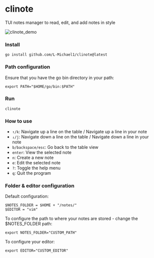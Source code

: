 # clinote

TUI notes manager to read, edit, and add notes in style

![clinote_demo](https://github.com/L-Michael1/clinote/assets/27537005/d5384977-81ee-42e1-b605-483a5a53dfff)

### Install

```
go install github.com/L-Michael1/clinote@latest
```

### Path configuration

Ensure that you have the go bin directory in your path:
```
export PATH="$HOME/go/bin:$PATH"
```

### Run

```
clinote
```

### How to use

- `↑/k`: Navigate up a line on the table / Navigate up a line in your note
- `↓/j`: Navigate down a line on the table / Navigate down a line in your note
- `b/backspace/esc`: Go back to the table view
- `enter`: View the selected note
- `n`: Create a new note
- `e`: Edit the selected note
- `?`: Toggle the help menu
- `q`: Quit the program

### Folder & editor configuration

Default configuration:

```
$NOTES_FOLDER = $HOME + "/notes/"
$EDITOR = "vim"
```

To configure the path to where your notes are stored - change the $NOTES_FOLDER path:

```
export NOTES_FOLDER="CUSTOM_PATH"
```

To configure your editor:

```
export EDITOR="CUSTOM_EDITOR"
```
